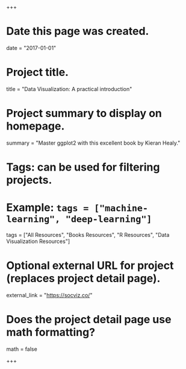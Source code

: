 +++
# Date this page was created.
date = "2017-01-01"


# Project title.
title = "Data Visualization: A practical introduction"

# Project summary to display on homepage.
summary = "Master ggplot2 with this excellent book by Kieran Healy."

# Tags: can be used for filtering projects.
# Example: `tags = ["machine-learning", "deep-learning"]`
tags = ["All Resources", "Books Resources", "R Resources", "Data Visualization Resources"]

# Optional external URL for project (replaces project detail page).
external_link = "https://socviz.co/"

# Does the project detail page use math formatting?
math = false


+++
